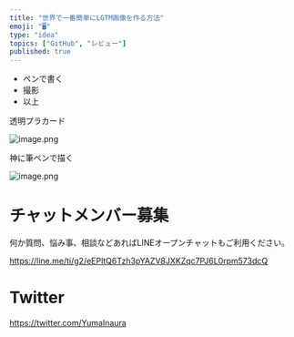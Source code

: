 ```yaml
---
title: "世界で一番簡単にLGTM画像を作る方法"
emoji: "🖥"
type: "idea"
topics: ["GitHub", "レビュー"]
published: true
---
```


- ペンで書く
- 撮影
- 以上


透明プラカード

![image.png](https://qiita-image-store.s3.amazonaws.com/0/89618/f9910795-7676-2809-b7e7-0d5e3cbe0be7.png)

神に筆ペンで描く

![image.png](https://qiita-image-store.s3.amazonaws.com/0/89618/cbfe7897-00ec-86ad-e3f3-cb3acd616309.png)








<!-- Update From Qiita API -->

# チャットメンバー募集


何か質問、悩み事、相談などあればLINEオープンチャットもご利用ください。

https://line.me/ti/g2/eEPltQ6Tzh3pYAZV8JXKZqc7PJ6L0rpm573dcQ





# Twitter


https://twitter.com/YumaInaura


<!-- Update From Qiita API -->


